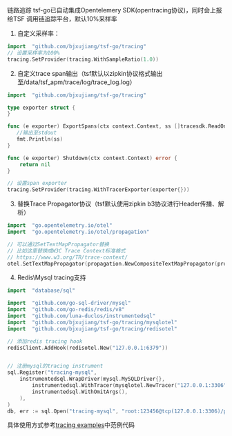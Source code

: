 链路追踪
tsf-go已自动集成Opentelemery SDK(opentracing协议)，同时会上报给TSF 调用链追踪平台，默认10%采样率
1. 自定义采样率：
```go
import 	"github.com/bjxujiang/tsf-go/tracing"
// 设置采样率为100%
tracing.SetProvider(tracing.WithSampleRatio(1.0))
```
2. 自定义trace span输出（tsf默认以zipkin协议格式输出至/data/tsf_apm/trace/log/trace_log.log）
```go
import 	"github.com/bjxujiang/tsf-go/tracing"

type exporter struct {
}

func (e exporter) ExportSpans(ctx context.Context, ss []tracesdk.ReadOnlySpan) error {
   //输出至stdout
   fmt.Println(ss)
}

func (e exporter) Shutdown(ctx context.Context) error {
	return nil
}

// 设置span exporter
tracing.SetProvider(tracing.WithTracerExporter(exporter{}))
```
3. 替换Trace Propagator协议（tsf默认使用zipkin b3协议进行Header传播、解析）
```go
import 	"go.opentelemetry.io/otel"
import 	"go.opentelemetry.io/otel/propagation"

// 可以通过SetTextMapPropagator替换
// 比如这里替换成W3C Trace Context标准格式
// https://www.w3.org/TR/trace-context/
otel.SetTextMapPropagator(propagation.NewCompositeTextMapPropagator(propagation.Baggage{}, propagation.TraceContext{}))
``` 
4. Redis\Mysql tracing支持
```go
import 	"database/sql"

import 	"github.com/go-sql-driver/mysql"
import 	"github.com/go-redis/redis/v8"
import 	"github.com/luna-duclos/instrumentedsql"
import 	"github.com/bjxujiang/tsf-go/tracing/mysqlotel"
import	"github.com/bjxujiang/tsf-go/tracing/redisotel"

// 添加redis tracing hook
redisClient.AddHook(redisotel.New("127.0.0.1:6379"))


// 注册mysql的tracing instrument
sql.Register("tracing-mysql",
    instrumentedsql.WrapDriver(mysql.MySQLDriver{},
        instrumentedsql.WithTracer(mysqlotel.NewTracer("127.0.0.1:3306")),
        instrumentedsql.WithOmitArgs(),
    ),
)
db, err := sql.Open("tracing-mysql", "root:123456@tcp(127.0.0.1:3306)/pie")
```
具体使用方式参考[tracing examples](/examples/tracing)中范例代码
